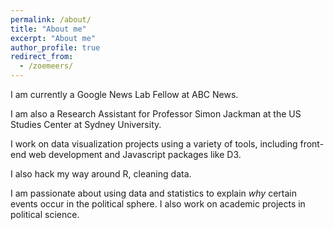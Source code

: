 ```yaml
---
permalink: /about/
title: "About me"
excerpt: "About me"
author_profile: true
redirect_from:
  - /zoemeers/
---
```



I am currently a Google News Lab Fellow at ABC News. 

I am also a Research Assistant for Professor Simon Jackman at the US Studies Center at Sydney University.

I work on data visualization projects using a variety of tools, including front-end web development and Javascript packages like D3. 

I also hack my way around R, cleaning data. 

I am passionate about using data and statistics to explain *why* certain events occur in the political sphere. I also work on academic projects in political science. 

